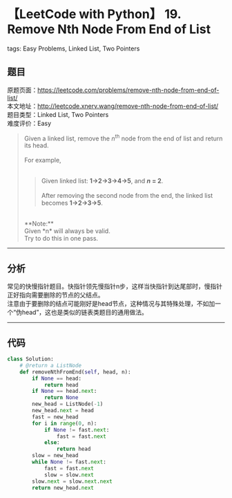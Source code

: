 # 【LeetCode with Python】 19. Remove Nth Node From End of List
tags: Easy Problems, Linked List, Two Pointers

## 题目
原题页面：<https://leetcode.com/problems/remove-nth-node-from-end-of-list/><br/>
本文地址：<http://leetcode.xnerv.wang/remove-nth-node-from-end-of-list/><br/>
题目类型：Linked List, Two Pointers<br/>
难度评价：Easy<br/>

> Given a linked list, remove the *n*<sup>th</sup> node from the end of list and return its head.<br/>
><br/>
> For example,<br/>
><br/>
>> Given linked list: **1->2->3->4->5**, and ***n* = 2**.<br/>
>><br/>
>> After removing the second node from the end, the linked list becomes **1->2->3->5**.<br/>
><br/>
> **Note:**<br/>
> Given *n* will always be valid.<br/>
> Try to do this in one pass.<br/>

<!-- more -->

---
## 分析
常见的快慢指针题目。快指针领先慢指针n步，这样当快指针到达尾部时，慢指针正好指向需要删除的节点的父结点。<br/>
注意由于要删除的结点可能刚好是head节点，这种情况与其特殊处理，不如加一个“伪head”，这也是类似的链表类题目的通用做法。<br/>

---
## 代码
``` python
class Solution:
    # @return a ListNode
    def removeNthFromEnd(self, head, n):
        if None == head:
            return head
        if None == head.next:
            return None
        new_head = ListNode(-1)
        new_head.next = head
        fast = new_head
        for i in range(0, n):
            if None != fast.next:
                fast = fast.next
            else:
                return head
        slow = new_head
        while None != fast.next:
            fast = fast.next
            slow = slow.next
        slow.next = slow.next.next
        return new_head.next
```
